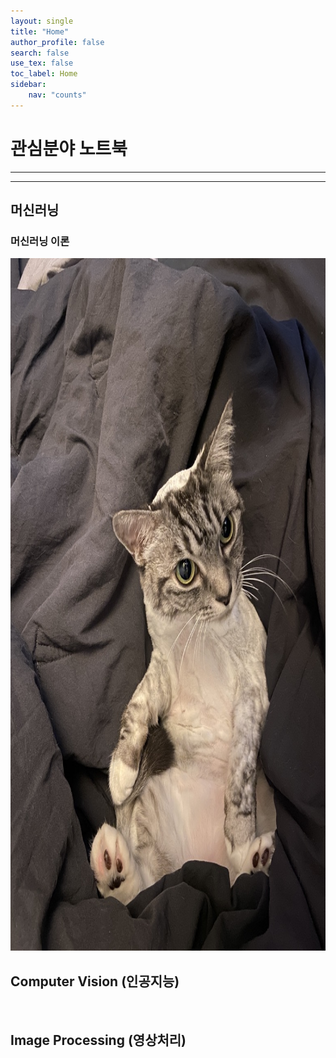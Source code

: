 ```yaml
---
layout: single
title: "Home"
author_profile: false
search: false
use_tex: false
toc_label: Home
sidebar:
    nav: "counts"
---
```

# 관심분야 노트북

---

---

## 머신러닝

### 머신러닝 이론
<a href="/ml/Machine_Learning_101/">
    <img src="/assets/images/a.jpeg" alt="머신러닝" class="w3-image" width="992" height="1108">
</a>

<br>

## Computer Vision (인공지능)

<br>

## Image Processing (영상처리)

<br>